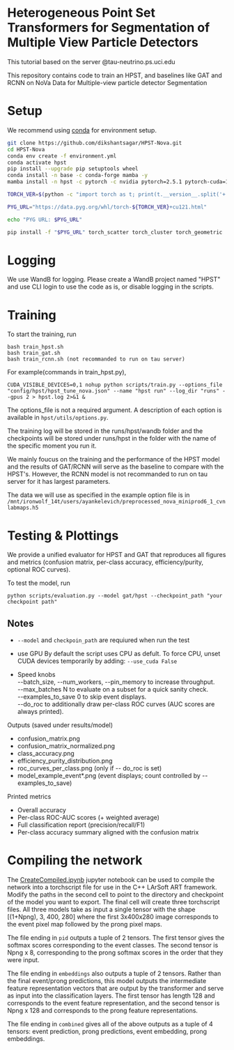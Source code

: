 # Heterogeneous Point Set Transformers for Segmentation of Multiple View Particle Detectors
This tutorial based on the server @tau-neutrino.ps.uci.edu  

This repository contains code to train an HPST, and baselines like GAT and RCNN on NoVa Data for Multiple-view particle detector Segmentation


# Setup
We recommend using [conda](https://docs.conda.io/) for environment setup.  

```bash
git clone https://github.com/dikshantsagar/HPST-Nova.git
cd HPST-Nova
conda env create -f environment.yml
conda activate hpst
pip install --upgrade pip setuptools wheel
conda install -n base -c conda-forge mamba -y
mamba install -n hpst -c pytorch -c nvidia pytorch=2.5.1 pytorch-cuda=12.1 torchvision torchaudio -y

TORCH_VER=$(python -c "import torch as t; print(t.__version__.split('+')[0])")

PYG_URL="https://data.pyg.org/whl/torch-${TORCH_VER}+cu121.html"

echo "PYG URL: $PYG_URL"

pip install -f "$PYG_URL" torch_scatter torch_cluster torch_geometric
```

# Logging

We use WandB for logging. Please create a WandB project named "HPST" and use CLI login to use the code as is, or disable logging in the scripts.


# Training
To start the training, run 
```
bash train_hpst.sh
bash train_gat.sh
bash train_rcnn.sh (not recommanded to run on tau server)
```
For example(commands in train_hpst.py), 
```
CUDA_VISIBLE_DEVICES=0,1 nohup python scripts/train.py --options_file "config/hpst/hpst_tune_nova.json" --name "hpst run" --log_dir "runs" --gpus 2 > hpst.log 2>&1 &
```
The options_file is not a required argument. A description of each option is available in `hpst/utils/options.py`. 

The training log will be stored in the runs/hpst/wandb folder and the checkpoints will be stored under runs/hpst in the folder with the name of the specific moment you run it. 

We mainly foucus on the training and the performance of the HPST model and the results of GAT/RCNN will serve as the baseline to compare with the HPST's. However, the RCNN model is not recommanded to run on tau server for it has largest parameters.


The data we will use as specified in the example option file is in `/mnt/ironwolf_14t/users/ayankelevich/preprocessed_nova_miniprod6_1_cvnlabmaps.h5`

# Testing & Plottings
We provide a unified evaluator for HPST and GAT that reproduces all figures and metrics (confusion matrix, per-class accuracy, efficiency/purity, optional ROC curves).

To test the model, run
```
python scripts/evaluation.py --model gat/hpst --checkpoint_path "your checkpoint path" 
```   
## Notes
- `--model` and `checkpoin_path` are requiured when run the test
- use GPU 
By default the script uses CPU as defult. To force CPU, unset CUDA devices temporarily by adding: `--use_cuda False`

- Speed knobs  
--batch_size, --num_workers, --pin_memory to increase throughput.  
--max_batches N to evaluate on a subset for a quick sanity check.  
--examples_to_save 0 to skip event displays.  
--do_roc to additionally draw per-class ROC curves (AUC scores are always printed).


Outputs (saved under results/model)

- confusion_matrix.png
- confusion_matrix_normalized.png
- class_accuracy.png
- efficiency_purity_distribution.png
- roc_curves_per_class.png (only if -- do_roc is set)
- model_example_event*.png (event displays; count controlled by --examples_to_save)

Printed metrics

- Overall accuracy
- Per-class ROC-AUC scores (+ weighted average)
- Full classification report (precision/recall/F1)
- Per-class accuracy summary aligned with the confusion matrix

# Compiling the network
The [CreateCompiled.ipynb](CreateCompiled.ipynb) jupyter notebook can be used to compile the network into a torchscript file for use in the C++ LArSoft ART framework. Modify the paths in the second cell to point to the directory and checkpoint of the model you want to export.
The final cell will create three torchscript files. All three models take as input a single tensor with the shape [(1+Npng), 3, 400, 280] where the first 3x400x280 image corresponds to the event pixel map followed by the prong pixel maps.   

The file ending in `pid` outputs a tuple of 2 tensors. The first tensor gives the softmax scores corresponding to the event classes. The second tensor is Npng x 8, corresponding to the prong softmax scores in the order that they were input.  

The file ending in `embeddings` also outputs a tuple of 2 tensors. Rather than the final event/prong predictions, this model outputs the intermediate feature representation vectors that are output by the transformer and serve as input into the classification layers. The first tensor has length 128 and corresponds to the event feature representation, and the second tensor is Npng x 128 and corresponds to the prong feature representations.  

The file ending in `combined` gives all of the above outputs as a tuple of 4 tensors: event prediction, prong predictions, event embedding, prong embeddings.  


